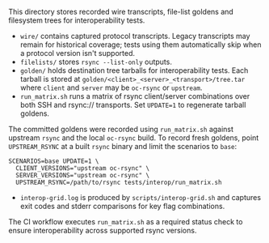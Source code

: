 This directory stores recorded wire transcripts, file-list goldens and
filesystem trees for interoperability tests.

- `wire/` contains captured protocol transcripts. Legacy transcripts may
  remain for historical coverage; tests using them automatically skip when
  a protocol version isn't supported.
- `filelists/` stores `rsync --list-only` outputs.
- `golden/` holds destination tree tarballs for interoperability tests. Each
  tarball is stored at
  `golden/<client>_<server>_<transport>/tree.tar` where `client` and `server`
  may be `oc-rsync` or `upstream`.
- `run_matrix.sh` runs a matrix of rsync client/server combinations over both SSH
  and rsync:// transports. Set `UPDATE=1` to regenerate tarball goldens.

The committed goldens were recorded using `run_matrix.sh` against upstream
`rsync` and the local `oc-rsync` build. To record fresh goldens, point
`UPSTREAM_RSYNC` at a built `rsync` binary and limit the scenarios to `base`:

```
SCENARIOS=base UPDATE=1 \
  CLIENT_VERSIONS="upstream oc-rsync" \
  SERVER_VERSIONS="upstream oc-rsync" \
  UPSTREAM_RSYNC=/path/to/rsync tests/interop/run_matrix.sh
```
- `interop-grid.log` is produced by `scripts/interop-grid.sh` and captures exit
  codes and stderr comparisons for key flag combinations.

The CI workflow executes `run_matrix.sh` as a required status check to ensure
interoperability across supported rsync versions.
